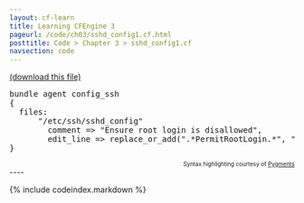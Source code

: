 ```yaml
---
layout: cf-learn
title: Learning CFEngine 3
pageurl: /code/ch03/sshd_config1.cf.html
posttitle: Code > Chapter 3 > sshd_config1.cf
navsection: code
---
```


[(download this file)](https://raw.github.com/zzamboni/cf-learn.info/master/src/ch03/sshd_config1.cf)

<div class="highlight"><pre><span class="k">bundle</span> <span class="k">agent</span> <span class="nf">config_ssh</span>
<span class="p">{</span>
  <span class="kd">files</span><span class="p">:</span>
      <span class="s">&quot;/etc/ssh/sshd_config&quot;</span>
        <span class="kr">comment</span> <span class="o">=&gt;</span> <span class="s">&quot;Ensure root login is disallowed&quot;</span><span class="p">,</span>
        <span class="kr">edit_line</span> <span class="o">=&gt;</span> <span class="nf">replace_or_add</span><span class="p">(</span><span class="s">&quot;.*PermitRootLogin.*&quot;</span><span class="p">,</span> <span class="s">&quot;PermitRootLogin no&quot;</span><span class="p">);</span>
<span class="p">}</span>
</pre></div>

<div align="right"><font size="-2">Syntax highlighting courtesy of <a href="http://blog.zzamboni.org/cfengine3-lexer-for-pygments">Pygments</a></font></div>
----

{% include codeindex.markdown %}
